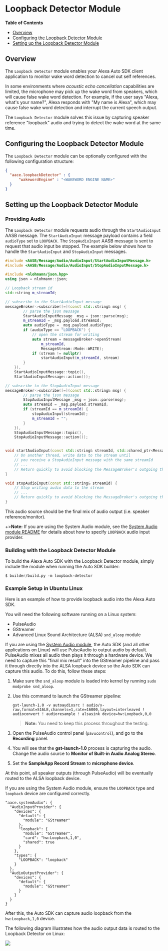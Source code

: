 # Loopback Detector Module

**Table of Contents**

* [Overview](#overview)
* [Configuring the Loopback Detector Module](#configuring-the-loopback-detector-module)
* [Setting up the Loopback Detector Module](#setting-up-the-loopback-detector-module)

## Overview

The `Loopback Detector` module enables your Alexa Auto SDK client application to monitor wake word detection to cancel out self references.

In some environments where *acoustic echo cancellation* capabilities are limited, the microphone may pick up the wake word from speakers, which will cause false wake word detection. For example, if the user says "Alexa, what's your name?", Alexa responds with "My name is Alexa", which may cause false wake word detection and interrupt the current speech output.

The `Loopback Detector` module solves this issue by capturing speaker reference "loopback" audio and trying to detect the wake word at the same time.

## Configuring the Loopback Detector Module

The `Loopback Detector` module can be optionally configured with the following configuration structure:

```json
{
  "aace.loopbackDetector" : {
      "wakewordEngine" : "<WAKEWORD ENGINE NAME>"
  }
}
```
## Setting up the Loopback Detector Module

### Providing Audio

The `Loopback Detector` module requests audio through the `StartAudioInput` AASB message. The `StartAudioInput` message payload contains a field `audioType` set to `LOOPBACK`. The `StopAudioInput` AASB message is sent to request that audio input be stopped. The example below shows how to handle the `StartAudioInput` and `StopAudioInput` messages.

```c++
#include <AASB/Message/Audio/AudioInput/StartAudioInputMessage.h>
#include <AASB/Message/Audio/AudioInput/StopAudioInputMessage.h>

#include <nlohmann/json.hpp>
using json = nlohmann::json;

// Loopback stream id
std::string m_streamId;

// subscribe to the StartAudioInput message
messageBroker->subscribe([=](const std::string& msg) {
        // parse the json message
        StartAudioInputMessage _msg = json::parse(msg);
        m_streamId = _msg.payload.streamId;
        auto audioType = _msg.payload.audioType;
        if (audioType == "LOOPBACK") {
            // open the stream for writing
            auto stream = messageBroker->openStream(
                m_streamId,
                MessageStream::Mode::WRITE);
            if (stream != nullptr) 
                startAudioInput(m_streamId, stream)
        }
    }),
    StartAudioInputMessage::topic(),
    StartAudioInputMessage::action());

// subscribe to the StopAudioInput message
messageBroker->subscribe([=](const std::string& msg) {
        // parse the json message
        StopAudioInputMessage _msg = json::parse(msg);
        auto streamId = _msg.payload.streamId;
        if (streamId == m_streamId) {
            stopAudioInput(streamId);
            m_streamId = "";
        } 
    }),
    StopAudioInputMessage::topic(),
    StopAudioInputMessage::action());    


void startAudioInput(const std::string& streamId, std::shared_ptr<MessageStream> stream) {
    // On another thread, write data to the stream until
    // you receive a StopAudioInput message with the same streamId
    // ...
    // Return quickly to avoid blocking the MessageBroker's outgoing thread!
} 

void stopAudioInput(const std::string& streamId) {
    // Stop writing audio data to the stream
    // ...
    // Return quickly to avoid blocking the MessageBroker's outgoing thread!
}
```

This audio source should be the final mix of audio output (i.e. speaker reference/monitor).

+>**Note:** If you are using the System Audio module, see the [System Audio module README](../system-audio/README.md) for details about how to specify `LOOPBACK` audio input provider.

### Building with the Loopback Detector Module

To build the Alexa Auto SDK with the Loopback Detector module, simply include the module when running the Auto SDK builder:

```
$ builder/build.py -m loopback-detector
```
### Example Setup in Ubuntu Linux

Here is an example of how to provide loopback audio into the Alexa Auto SDK.

You will need the following software running on a Linux system:

* PulseAudio
* GStreamer
* Advanced Linux Sound Architecture (ALSA) `snd_aloop` module

If you are using the [System Audio module](../system-audio/README.md), the Auto SDK (and all other applications on Linux) will use PulseAudio to output audio by default. PulseAudio mixes all audio then plays it through a hardware device. We need to capture this "final mix result" into the GStreamer pipeline and pass it through directly into the ALSA loopback device so the Auto SDK can capture this audio. To do this, follow these steps:

1. Make sure the `snd_aloop` module is loaded into kernel by running `sudo modprobe snd_aloop`.
1. Use this command to launch the GStreamer pipeline:
    ```
    gst-launch-1.0 -v autoaudiosrc ! audio/x-raw,format=S16LE,channels=1,rate=16000,layout=interleaved ! audioconvert ! audioresample ! alsasink device=hw:Loopback,0,0
    ```
    
    >**Note:** You need to keep this process throughout the testing.
1. Open the PulseAudio control panel (`pavucontrol`), and go to the **Recording** panel.
1. You will see that the **gst-launch-1.0** process is capturing the audio. Change the audio source to **Monitor of Built-in Audio Analog Stereo**.
1. Set the **SampleApp Record Stream** to **microphone device**.

At this point, all speaker outputs (through PulseAudio) will be eventually routed to the ALSA loopback device.

If you are using the System Audio module, ensure the `LOOPBACK` type and `loopback` device are configured correctly.

```
"aace.systemAudio": {
  "AudioInputProvider": {
    "devices": {
      "default": {
        "module": "GStreamer"
      },
      "loopback": {
        "module": "GStreamer",
        "card": "hw:Loopback,1,0",
        "shared": true
      }
    },
    "types": {
      "LOOPBACK": "loopback"
    }
  },
  "AudioOutputProvider": {
    "devices": {
      "default": {
        "module": "GStreamer"
      }
    }
  }
}
```

After this, the Auto SDK can capture audio loopback from the `hw:Loopback,1,0` device.

The following diagram illustrates how the audio output data is routed to the Loopback Detector on Linux:

![](./assets/loopback-detector-data-flow.png)